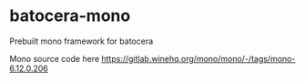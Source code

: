 # batocera-mono
 Prebuilt mono framework for batocera

Mono source code here https://gitlab.winehq.org/mono/mono/-/tags/mono-6.12.0.206
